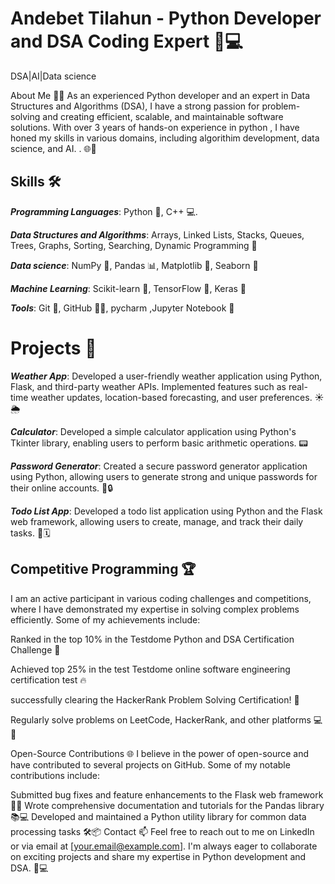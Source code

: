 # Andebet Tilahun - Python Developer and DSA Coding Expert 🐍💻
DSA|AI|Data science

About Me 🙋‍♂️
As an experienced Python developer and an expert in Data Structures and Algorithms (DSA), I have a strong passion for problem-solving and creating efficient, scalable, and maintainable software solutions. With over 3 years of hands-on experience in python , I have honed my skills in various domains, including algorithim development, data science, and AI.
. 🌐🧠

## Skills 🛠️

***Programming Languages***: Python 🐍, C++ 💻.

***Data Structures and Algorithms***: Arrays, Linked Lists, Stacks, Queues, Trees, Graphs, Sorting, Searching, Dynamic Programming 🧠

***Data science***: NumPy 🔢, Pandas 📊, Matplotlib 🎨, Seaborn 🌈

***Machine Learning***: Scikit-learn 🤖, TensorFlow 🧠, Keras 🧠

***Tools***: Git 🐙, GitHub 🐱‍💻, pycharm ,Jupyter Notebook 📓

# Projects 🚀

***Weather App***: Developed a user-friendly weather application using Python, Flask, and third-party weather APIs. Implemented features such as real-time weather updates, location-based forecasting, and user preferences. ☀️🌦️

***Calculator***: Developed a simple calculator application using Python's Tkinter library, enabling users to perform basic arithmetic operations. 📟

***Password Generator***: Created a secure password generator application using Python, allowing users to generate strong and unique passwords for their online accounts. 🔑🔒

***Todo List App***: Developed a todo list application using Python and the Flask web framework, allowing users to create, manage, and track their daily tasks. 📝🗓️

## Competitive Programming 🏆

I am an active participant in various coding challenges and competitions, where I have demonstrated my expertise in solving complex problems efficiently. Some of my achievements include:

Ranked in the top 10% in the Testdome Python and DSA Certification Challenge 🥇

Achieved top 25% in the test Testdome online software engineering certification test 🔥

successfully clearing the HackerRank Problem Solving Certification! 🎉

Regularly solve problems on LeetCode, HackerRank, and other platforms 💻🧠

Open-Source Contributions 🌐
I believe in the power of open-source and have contributed to several projects on GitHub. Some of my notable contributions include:

Submitted bug fixes and feature enhancements to the Flask web framework 🐛🆙
Wrote comprehensive documentation and tutorials for the Pandas library 📚💻
Developed and maintained a Python utility library for common data processing tasks 🛠️📦
Contact 📫
Feel free to reach out to me on LinkedIn or via email at [your.email@example.com]. I'm always eager to collaborate on exciting projects and share my expertise in Python development and DSA. 🤝💻

